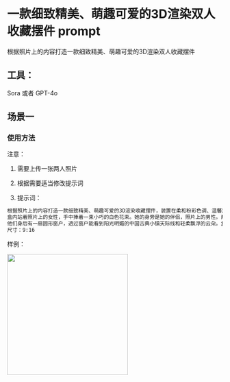 # 一款细致精美、萌趣可爱的3D渲染双人收藏摆件 prompt


根据照片上的内容打造一款细致精美、萌趣可爱的3D渲染双人收藏摆件

<!--more-->

## 工具：
Sora 或者 GPT-4o

## 场景一
### 使用方法
注意：

1. 需要上传一张两人照片 
2. 根据需要适当修改提示词

3. 提示词：

```markdown
根据照片上的内容打造一款细致精美、萌趣可爱的3D渲染收藏摆件，装置在柔和粉彩色调、温馨浪漫的展示盒中。展示盒为浅奶油色搭配柔和的金色装饰，形似精致的便携珠宝盒。打开盒盖，呈现出一幕温暖浪漫的场景：两位Q版角色正甜蜜相望。盒顶雕刻着“FOREVER TOGETHER”（永远在一起）的字样，周围点缀着小巧精致的星星与爱心图案。
盒内站着照片上的女性，手中捧着一束小巧的白色花束。她的身旁是她的伴侣，照片上的男性。两人都拥有大而闪亮、充满表现力的眼睛，以及柔和、温暖的微笑，传递出浓浓的爱意和迷人的气质。
他们身后有一扇圆形窗户，透过窗户能看到阳光明媚的中国古典小镇天际线和轻柔飘浮的云朵。盒内以温暖的柔和光线进行照明，背景中漂浮着花瓣点缀气氛。整个展示盒和角色的色调优雅和谐，营造出一个奢华而梦幻的迷你纪念品场景。
尺寸：9:16
```

样例：

<img src="https://pub-7259be827a654c9d967dc72dc1c91fdd.r2.dev/2025/04/91f466b96a42d06edfca96af50a9d587.jpeg" title="" alt="" width="282">



